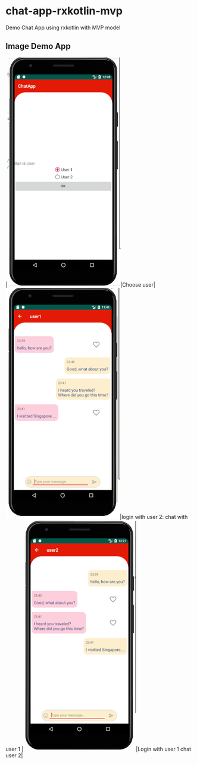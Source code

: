 # chat-app-rxkotlin-mvp
Demo Chat App using rxkotlin with MVP model
## Image Demo App
|![ChooseUser](https://github.com/16130312-DangVanDa/chat-app-rxkotlin-mvp/blob/master/ImageAppDemo/choose%20user.PNG)|Choose user|
![login with user 2](https://github.com/16130312-DangVanDa/chat-app-rxkotlin-mvp/blob/master/ImageAppDemo/rxKotlin_User1.PNG)|login with user 2: chat with user 1 |
![ChooseUser](https://github.com/16130312-DangVanDa/chat-app-rxkotlin-mvp/blob/master/ImageAppDemo/rxkotlin_user2.png)|Login with user 1 chat user 2|
